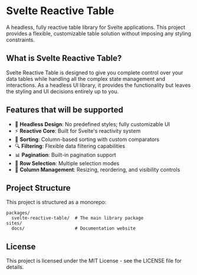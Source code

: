 # Svelte Reactive Table

A headless, fully reactive table library for Svelte applications. This project provides a flexible, customizable table solution without imposing any styling constraints.

## What is Svelte Reactive Table?

Svelte Reactive Table is designed to give you complete control over your data tables while handling all the complex state management and interactions. As a headless UI library, it provides the functionality but leaves the styling and UI decisions entirely up to you.

## Features that will be supported

- 🧠 **Headless Design**: No predefined styles; fully customizable UI
- ⚡ **Reactive Core**: Built for Svelte's reactivity system
- 🔄 **Sorting**: Column-based sorting with custom comparators
- 🔍 **Filtering**: Flexible data filtering capabilities
- 📊 **Pagination**: Built-in pagination support
- 🔢 **Row Selection**: Multiple selection modes
- 🔗 **Column Management**: Resizing, reordering, and visibility controls

## Project Structure

This project is structured as a monorepo:

```
packages/
  svelte-reactive-table/  # The main library package
sites/
  docs/                   # Documentation website
```

## License

This project is licensed under the MIT License - see the LICENSE file for details.